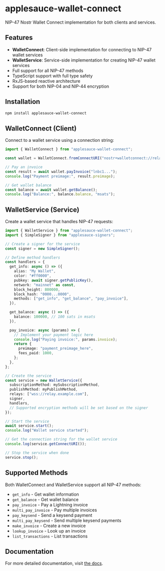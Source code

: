 # applesauce-wallet-connect

NIP-47 Nostr Wallet Connect implementation for both clients and services.

## Features

- **WalletConnect**: Client-side implementation for connecting to NIP-47 wallet services
- **WalletService**: Service-side implementation for creating NIP-47 wallet services
- Full support for all NIP-47 methods
- TypeScript support with full type safety
- RxJS-based reactive architecture
- Support for both NIP-04 and NIP-44 encryption

## Installation

```bash
npm install applesauce-wallet-connect
```

## WalletConnect (Client)

Connect to a wallet service using a connection string:

```typescript
import { WalletConnect } from "applesauce-wallet-connect";

const wallet = WalletConnect.fromConnectURI("nostr+walletconnect://relay.example.com?secret=...&pubkey=...");

// Pay an invoice
const result = await wallet.payInvoice("lnbc1...");
console.log("Payment preimage:", result.preimage);

// Get wallet balance
const balance = await wallet.getBalance();
console.log("Balance:", balance.balance, "msats");
```

## WalletService (Service)

Create a wallet service that handles NIP-47 requests:

```typescript
import { WalletService } from "applesauce-wallet-connect";
import { SimpleSigner } from "applesauce-signers";

// Create a signer for the service
const signer = new SimpleSigner();

// Define method handlers
const handlers = {
  get_info: async () => ({
    alias: "My Wallet",
    color: "#ff0000",
    pubkey: await signer.getPublicKey(),
    network: "mainnet" as const,
    block_height: 800000,
    block_hash: "0000...0000",
    methods: ["get_info", "get_balance", "pay_invoice"],
  }),

  get_balance: async () => ({
    balance: 100000, // 100 sats in msats
  }),

  pay_invoice: async (params) => {
    // Implement your payment logic here
    console.log("Paying invoice:", params.invoice);
    return {
      preimage: "payment_preimage_here",
      fees_paid: 1000,
    };
  },
};

// Create the service
const service = new WalletService({
  subscriptionMethod: mySubscriptionMethod,
  publishMethod: myPublishMethod,
  relays: ["wss://relay.example.com"],
  signer,
  handlers,
  // Supported encryption methods will be set based on the signer
});

// Start the service
await service.start();
console.log("Wallet service started");

// Get the connection string for the wallet service
console.log(service.getConnectURI());

// Stop the service when done
service.stop();
```

## Supported Methods

Both WalletConnect and WalletService support all NIP-47 methods:

- `get_info` - Get wallet information
- `get_balance` - Get wallet balance
- `pay_invoice` - Pay a Lightning invoice
- `multi_pay_invoice` - Pay multiple invoices
- `pay_keysend` - Send a keysend payment
- `multi_pay_keysend` - Send multiple keysend payments
- `make_invoice` - Create a new invoice
- `lookup_invoice` - Look up an invoice
- `list_transactions` - List transactions

## Documentation

For more detailed documentation, visit [the docs](https://hzrd149.github.io/applesauce/).
